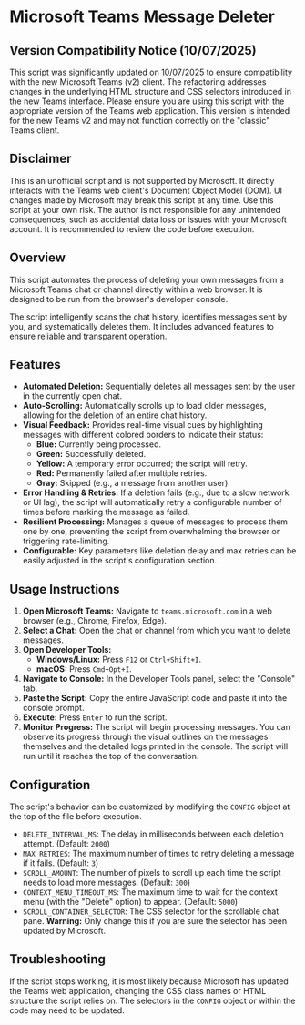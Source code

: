 # Microsoft Teams Message Deleter

## Version Compatibility Notice (10/07/2025)
This script was significantly updated on 10/07/2025 to ensure compatibility with the new Microsoft Teams (v2) client.
The refactoring addresses changes in the underlying HTML structure and CSS selectors introduced in the new Teams interface. Please ensure you are using this script with the appropriate version of the Teams web application. This version is intended for the new Teams v2 and may not function correctly on the "classic" Teams client.

## Disclaimer

This is an unofficial script and is not supported by Microsoft. It directly interacts with the Teams web client's Document Object Model (DOM). UI changes made by Microsoft may break this script at any time. Use this script at your own risk. The author is not responsible for any unintended consequences, such as accidental data loss or issues with your Microsoft account. It is recommended to review the code before execution.

## Overview

This script automates the process of deleting your own messages from a Microsoft Teams chat or channel directly within a web browser. It is designed to be run from the browser's developer console.

The script intelligently scans the chat history, identifies messages sent by you, and systematically deletes them. It includes advanced features to ensure reliable and transparent operation.

## Features

- **Automated Deletion:** Sequentially deletes all messages sent by the user in the currently open chat.
- **Auto-Scrolling:** Automatically scrolls up to load older messages, allowing for the deletion of an entire chat history.
- **Visual Feedback:** Provides real-time visual cues by highlighting messages with different colored borders to indicate their status:
    - **Blue:** Currently being processed.
    - **Green:** Successfully deleted.
    - **Yellow:** A temporary error occurred; the script will retry.
    - **Red:** Permanently failed after multiple retries.
    - **Gray:** Skipped (e.g., a message from another user).
- **Error Handling & Retries:** If a deletion fails (e.g., due to a slow network or UI lag), the script will automatically retry a configurable number of times before marking the message as failed.
- **Resilient Processing:** Manages a queue of messages to process them one by one, preventing the script from overwhelming the browser or triggering rate-limiting.
- **Configurable:** Key parameters like deletion delay and max retries can be easily adjusted in the script's configuration section.

## Usage Instructions

1.  **Open Microsoft Teams:** Navigate to `teams.microsoft.com` in a web browser (e.g., Chrome, Firefox, Edge).
2.  **Select a Chat:** Open the chat or channel from which you want to delete messages.
3.  **Open Developer Tools:**
    -   **Windows/Linux:** Press `F12` or `Ctrl+Shift+I`.
    -   **macOS:** Press `Cmd+Opt+I`.
4.  **Navigate to Console:** In the Developer Tools panel, select the "Console" tab.
5.  **Paste the Script:** Copy the entire JavaScript code and paste it into the console prompt.
6.  **Execute:** Press `Enter` to run the script.
7.  **Monitor Progress:** The script will begin processing messages. You can observe its progress through the visual outlines on the messages themselves and the detailed logs printed in the console. The script will run until it reaches the top of the conversation.

## Configuration

The script's behavior can be customized by modifying the `CONFIG` object at the top of the file before execution.

- `DELETE_INTERVAL_MS`: The delay in milliseconds between each deletion attempt. (Default: `2000`)
- `MAX_RETRIES`: The maximum number of times to retry deleting a message if it fails. (Default: `3`)
- `SCROLL_AMOUNT`: The number of pixels to scroll up each time the script needs to load more messages. (Default: `300`)
- `CONTEXT_MENU_TIMEOUT_MS`: The maximum time to wait for the context menu (with the "Delete" option) to appear. (Default: `5000`)
- `SCROLL_CONTAINER_SELECTOR`: The CSS selector for the scrollable chat pane. **Warning:** Only change this if you are sure the selector has been updated by Microsoft.

## Troubleshooting

If the script stops working, it is most likely because Microsoft has updated the Teams web application, changing the CSS class names or HTML structure the script relies on. The selectors in the `CONFIG` object or within the code may need to be updated.
